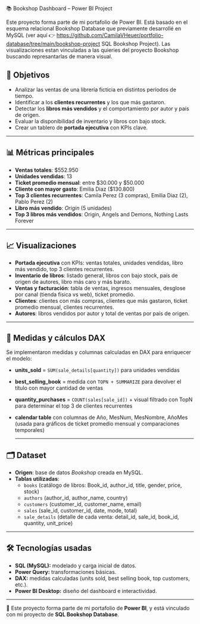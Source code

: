 📚 Bookshop Dashboard – Power BI Project

Este proyecto forma parte de mi portafolio de Power BI.
Está basado en el esquema relacional Bookshop Database que previamente desarrollé en MySQL (ver aquí 👉 https://github.com/CamilaVHeuer/portfolio-database/tree/main/bookshop-project SQL Bookshop Project).
Las visualizaciones estan vinculadas a las quieries del proyecto Bookshop buscando represantarlas de manera visual. 

## 🎯 Objetivos
- Analizar las ventas de una librería ficticia en distintos períodos de tiempo.
- Identificar a los **clientes recurrentes** y los que más gastaron.
- Detectar los **libros más vendidos** y el comportamiento por autor y país de origen.
- Evaluar la disponibilidad de inventario y libros con bajo stock.
- Crear un tablero de **portada ejecutiva** con KPIs clave.

---

## 📊 Métricas principales
- **Ventas totales**: $552.950  
- **Unidades vendidas**: 13  
- **Ticket promedio mensual**: entre $30.000 y $50.000  
- **Cliente con mayor gasto**: Emilia Diaz ($130.800)  
- **Top 3 clientes recurrentes**: Camila Perez (3 compras), Emilia Diaz (2), Pablo Perez (2)  
- **Libro más vendido**: *Origin* (5 unidades)  
- **Top 3 libros más vendidos**: Origin, Angels and Demons, Nothing Lasts Forever  

---

## 📈 Visualizaciones
- **Portada ejecutiva** con KPIs: ventas totales, unidades vendidas, libro más vendido, top 3 clientes recurrentes.  
- **Inventario de libros**: listado general, libros con bajo stock, país de origen de autores, libro más caro y más barato.  
- **Ventas y facturación**: tabla de ventas, ingresos mensuales, desglose por canal (tienda física vs web), ticket promedio.  
- **Clientes**: clientes con más compras, clientes que más gastaron, ticket promedio mensual, clientes recurrentes.  
- **Autores**: libros vendidos por autor y total de ventas por país de origen.  

---

## 📐 Medidas y cálculos DAX

Se implementaron medidas y columnas calculadas en DAX para enriquecer el modelo:

- **units_sold** = `SUM(sale_details[quantity])`  para unidades vendidas
- **best_selling_book** = medida con `TOPN + SUMMARIZE` para devolver el título con mayor cantidad de ventas  
- **quantity_purchases** = `COUNT(sales[sale_id])` + visual filtrado con TopN  para determinar el top 3 de clientes recurrentes
- **calendar table** con columnas de Año, MesNum, MesNombre, AñoMes (usada para gráficos de ticket promedio mensual y comparaciones temporales)

  ---

## 🗂️ Dataset
- **Origen**: base de datos *Bookshop* creada en MySQL.  
- **Tablas utilizadas**:  
  - `books` (catálogo de libros: Book_id, author_id, title, gender, price, stock)  
  - `authors` (author_id, author_name, country)  
  - `customers` (customer_id, customer_name, email)  
  - `sales` (sale_id, customer_id, date, mode, total)  
  - `sale_details` (detalle de cada venta: detail_id, sale_id, book_id, quantity, unit_price)  

---

## 🛠️ Tecnologías usadas
- **SQL (MySQL):** modelado y carga inicial de datos.  
- **Power Query:** transformaciones básicas.  
- **DAX:** medidas calculadas (units sold, best selling book,  top customers, etc.).  
- **Power BI Desktop:** diseño del dashboard e interactividad.  

---

📌 Este proyecto forma parte de mi portafolio de **Power BI**, y está vinculado con mi proyecto de **SQL Bookshop Database**.
